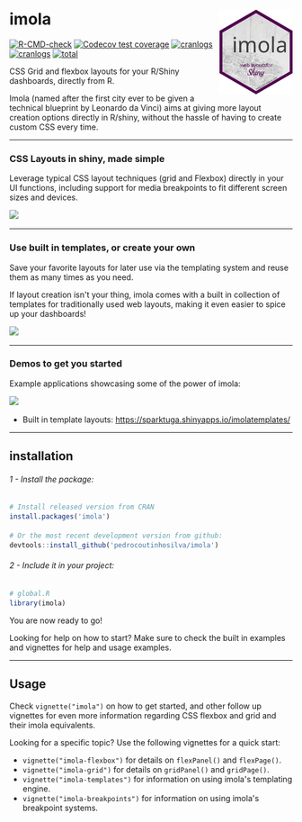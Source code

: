 # imola <img src="man/figures/logo.svg" align="right" alt="" width="130" />
<!-- badges: start -->
[![R-CMD-check](https://github.com/pedrocoutinhosilva/imola/workflows/R-CMD-check/badge.svg)](https://CRAN.R-project.org/package=imola)
[![Codecov test coverage](https://codecov.io/gh/pedrocoutinhosilva/imola/branch/main/graph/badge.svg)](https://codecov.io/gh/pedrocoutinhosilva/imola?branch=main)
[![cranlogs](https://www.r-pkg.org/badges/version/imola)](https://CRAN.R-project.org/package=imola)
[![cranlogs](https://cranlogs.r-pkg.org/badges/imola)](https://CRAN.R-project.org/package=imola)
[![total](https://cranlogs.r-pkg.org/badges/grand-total/imola)](https://CRAN.R-project.org/package=imola)
<!-- badges: end -->

CSS Grid and flexbox layouts for your R/Shiny dashboards, directly from R.

Imola (named after the first city ever to be given a technical blueprint by Leonardo da Vinci) aims at giving more layout creation options directly in R/shiny, without the hassle of having to create custom CSS every time.

---

### CSS Layouts in shiny, made simple
Leverage typical CSS layout techniques (grid and Flexbox) directly in your UI functions, including support for media breakpoints to fit different screen sizes and devices.

![](reference/figures/write-less.png)

---

### Use built in templates, or create your own
Save your favorite layouts for later use via the templating system and reuse them as many times as you need.

If layout creation isn't your thing, imola comes with a built in collection of templates for traditionally used web layouts, making it even easier to spice up your dashboards!

![](reference/figures/easy-templates.png)

---

### Demos to get you started
Example applications showcasing some of the power of imola:

![](reference/figures/templatesdemo.png)

-   Built in template layouts: https://sparktuga.shinyapps.io/imolatemplates/

---

## installation
###### 1 - Install the package:

```R
# Install released version from CRAN
install.packages('imola')

# Or the most recent development version from github:
devtools::install_github('pedrocoutinhosilva/imola')
```

###### 2 - Include it in your project:
```R
# global.R
library(imola)
```
You are now ready to go!

Looking for help on how to start? Make sure to check the built in examples and vignettes for help and usage examples.

---

## Usage

Check `vignette("imola")` on how to get started, and other follow up vignettes for even more information regarding CSS flexbox and grid and their imola equivalents.

Looking for a specific topic? Use the following vignettes for a quick start:

-   `vignette("imola-flexbox")` for details on `flexPanel()` and `flexPage()`.
-   `vignette("imola-grid")` for details on `gridPanel()` and `gridPage()`.
-   `vignette("imola-templates")` for information on using imola's templating engine.
-   `vignette("imola-breakpoints")` for information on using imola's breakpoint systems.
